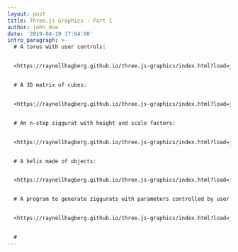 ```yaml
---
layout: post
title: Three.js Graphics - Part 1
author: john_doe
date: '2019-04-19 17:04:98'
intro_paragraph: >-
  # A torus with user controls:


  <https://raynellhagberg.github.io/three.js-graphics/index.html?load=js/torusGeometry.js>


  # A 3D matrix of cubes:


  <https://raynellhagberg.github.io/three.js-graphics/index.html?load=js/cubeMatrix3D.js>


  # An n-step ziggurat with height and scale factors:


  <https://raynellhagberg.github.io/three.js-graphics/index.html?load=js/ziggurat.js>


  # A helix made of objects:


  <https://raynellhagberg.github.io/three.js-graphics/index.html?load=js/helix.js>


  # A program to generate ziggurats with parameters controlled by user:


  <https://raynellhagberg.github.io/three.js-graphics/index.html?load=js/createYourZiggurat.js>


  #
---
```


